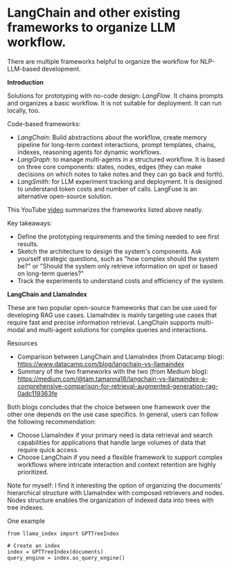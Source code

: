 # LangChain and other existing frameworks to organize LLM workflow.

There are multiple frameworks helpful to organize the workflow for NLP-LLM-based development. 

**Introduction**

Solutions for prototyping with no-code design: *LangFlow*. It chains prompts and organizes a basic workflow. It is not suitable for deployment. It can run locally, too. 

Code-based frameworks: 
- *LangChain*: Build abstractions about the workflow, create memory pipeline for long-term context interactions, prompt templates, chains, indexes, reasoning agents for dynamic workflows. 
- *LangGraph*: to manage multi-agents in a structured workflow. It is based on three core components: states, nodes, edges (they can make decisions on which notes to take notes and they can go back and forth). 
- *LangSmith*: for LLM experiment tracking and deployment. It is designed to understand token costs and number of calls. LangFuse is an alternative open-source solution.

This YouTube [video](https://youtu.be/ldBsvhjEREc?si=z9V3s99bRcqQ3CJi) summarizes the frameworks listed above neatly.

Key takeaways: 
- Define the prototyping requirements and the timing needed to see first results.
- Sketch the architecture to design the system's components. Ask yourself strategic questions, such as "how complex should the system be?" or "Should the system only retrieve information on spot or based on long-term queries?" 
- Track the experiments to understand costs and efficiency of the system. 

**LangChain and LlamaIndex**

These are two popular open-source frameworks that can be use used for developing RAG use cases. LlamaIndex is mainly targeting use cases that require fast and precise information retrieval. LangChain supports multi-modal and multi-agent solutions for complex queries and interactions. 

Resources

- Comparison between LangChain and LlamaIndex (from Datacamp blog): https://www.datacamp.com/blog/langchain-vs-llamaindex
- Summary of the two frameworks with the two (from Medium blog): https://medium.com/@tam.tamanna18/langchain-vs-llamaindex-a-comprehensive-comparison-for-retrieval-augmented-generation-rag-0adc119363fe

Both blogs concludes that the choice between one framework over the other one depends on the use case specifics. In general, users can follow the following recommendation:

- Choose LlamaIndex if your primary need is data retrieval and search capabilities for applications that handle large volumes of data that require quick access.
- Choose LangChain if you need a flexible framework to support complex workflows where intricate interaction and context retention are highly prioritized.

Note for myself: I find it interesting the option of organizing the documents' hierarchical structure with LlamaIndex with composed retrievers and nodes. Nodes structure enables the organization of indexed data into trees with tree indexes. 

One example

```
from llama_index import GPTTreeIndex

# Create an index
index = GPTTreeIndex(documents)
query_engine = index.as_query_engine()

```

